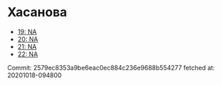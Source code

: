 # Хасанова
- [19: NA](19.md)
- [20: NA](20.md)
- [21: NA](21.md)
- [22: NA](22.md)

Commit: 2579ec8353a9be6eac0ec884c236e9688b554277
 fetched at: 20201018-094800
